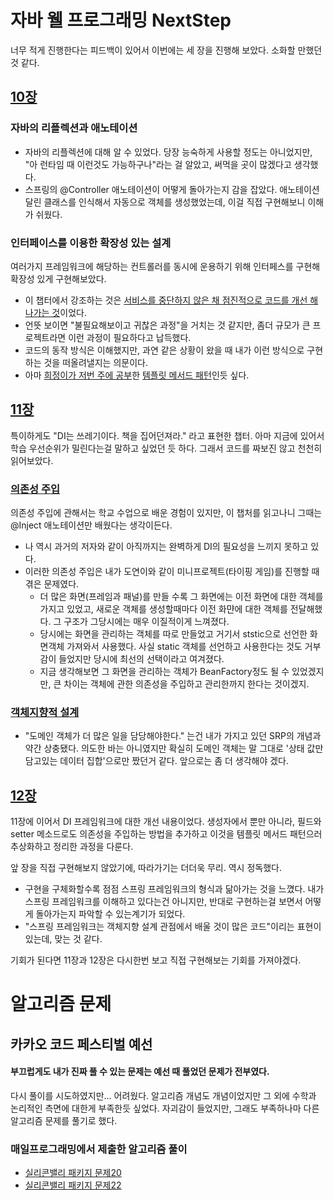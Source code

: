 # 자바 웰 프로그래밍 NextStep
너무 적게 진행한다는 피드백이 있어서 이번에는 세 장을 진행해 보았다. 소화할 만했던 것 같다.
## [10장](https://github.com/T-WWL/WWL/blob/master/delf/contents/JavaWebProgrammingNetxtStep/20180819_Chapter10.md)
### 자바의 리플렉션과 애노테이션
- 자바의 리플렉션에 대해 알 수 있었다. 당장 능숙하게 사용할 정도는 아니었지만, "아 런타임 때 이런것도 가능하구나"라는 걸 알았고, 써먹을 곳이 많겠다고 생각했다.
- 스프링의 @Controller 애노테이션이 어떻게 돌아가는지 감을 잡았다. 애노테이션 달린 클래스를 인식해서 자동으로 객체를 생성했었는데, 이걸  직접 구현해보니 이해가 쉬웠다.

### 인터페이스를 이용한 확장성 있는 설계
여러가지 프레임워크에 해당하는 컨트롤러를 동시에 운용하기 위해 인터페스를 구현해 확장성 있게 구현해보았다.
- 이 챕터에서 강조하는 것은 <u>서비스를 중단하지 않은 채 점진적으로 코드를 개선 해 나가는 것</u>이었다.
- 언뜻 보이면 "불필요해보이고 귀찮은 과정"을 거치는 것 같지만, 좀더 규모가 큰 프로젝트라면 이런 과정이 필요하다고 납득했다.
- 코드의 동작 방식은 이해했지만, 과연 같은 상황이 왔을 때 내가 이런 방식으로 구현하는 것을 떠올려낼지는 의문이다.
- 아마 [희정이가 저번 주에 공부](https://github.com/T-WWL/WWL/blob/master/hee/contents/180812-bookstudy.md#%ED%85%9C%ED%94%8C%EB%A6%BF-%EB%A9%94%EC%84%9C%EB%93%9C-%ED%8C%A8%ED%84%B4)한 [템플릿 메서드 패턴](https://gmlwjd9405.github.io/2018/07/13/template-method-pattern.html)인듯 싶다.

## [11장](https://github.com/T-WWL/WWL/blob/master/delf/contents/JavaWebProgrammingNetxtStep/20180819_Chapter11.md)
특이하게도 "DI는 쓰레기이다. 책을 집어던져라." 라고 표현한 챕터. 아마 지금에 있어서 학습 우선순위가 밀린다는걸 말하고 싶었던 듯 하다. 그래서 코드를 짜보진 않고 천천히 읽어보았다.
### [의존성 주입](https://github.com/T-WWL/WWL/blob/master/delf/contents/JavaWebProgrammingNetxtStep/20180819_Chapter11.md#111-%EC%99%9C-di%EA%B0%80-%ED%95%84%EC%9A%94%ED%95%9C%EA%B0%80)
의존성 주입에 관해서는 학교 수업으로 배운 경험이 있지만, 이 챕처를 읽고나니 그때는 @Inject 애노테이션만 배웠다는 생각이든다.
- 나 역시 과거의 저자와 같이 아직까지는 완벽하게 DI의 필요성을 느끼지 못하고 있다.
- 이러한 의존성 주입은 내가 도연이와 같이 미니프로젝트(타이핑 게임)를 진행할 때 겪은 문제였다.
    - 더 많은 화면(프레임과 패널)를 만들 수록 그 화면에는 이전 화면에 대한 객체를 가지고 있었고, 새로운 객체를 생성할때마다 이전 화먄에 대한 객체를 전달해했다. 그 구조가 그당시에는 매우 이질적이게 느껴졌다.
    - 당시에는 화면을 관리하는 객체를 따로 만들었고 거기서 ststic으로 선언한 화면객체 가져와서 사용했다. 사실 static 객체를 선언하고 사용한다는 것도 거부감이 들었지만 당시에 최선의 선택이라고 여겨졌다.
    - 지금 생각해보면 그 화면을 관리하는 객체가 BeanFactory정도 될 수 있었겠지만, 큰 차이는 객체에 관한 의존성을 주입하고 관리한까지 한다는 것이겠지.
### [객체지향적 설계](https://github.com/T-WWL/WWL/blob/master/delf/contents/JavaWebProgrammingNetxtStep/20180819_Chapter11.md#1133-di%EB%B3%B4%EB%8B%A4-%EC%9A%B0%EC%84%A0%ED%95%98%EB%8A%94-%EA%B0%9D%EC%B2%B4%EC%A7%80%ED%96%A5-%EA%B0%9C%EB%B0%9C)
- "도메인 객체가 더 많은 일을 담당해야한다." 는건 내가 가지고 있던 SRP의 개념과 약간 상충됐다. 의도한 바는 아니였지만 확실히 도메인 객체는 말 그대로 
'상태 값만 담고있는 데이터 집합'으로만 짰던거 같다. 앞으로는 좀 더 생각해야 겠다.

## [12장](https://github.com/T-WWL/WWL/blob/master/delf/contents/JavaWebProgrammingNetxtStep/20180819_Chapter12.md)
11장에 이어서 DI 프레임워크에 대한 개선 내용이었다. 생성자에서 뿐만 아니라, 필드와 setter 메소드로도 의존성을 주입하는 방법을 추가하고 이것을 템플릿 메서드 패턴으러 추상화하고 정리한 과정을 다룬다. 

앞 장을 직접 구현해보지 않았기에, 따라가기는 더더욱 무리. 역시 정독했다.

- 구현을 구체화할수록 점점 스프링 프레임워크의 형식과 닮아가는 것을 느꼈다. 내가 스프링 프레임워크를 이해하고 있다는건 아니지만, 반대로 구현하는걸 보면서 어떻게 돌아가는지 파악할 수 있는계기가 되었다.
- "스프링 프레임워크는 객체지향 설계 관점에서 배울 것이 많은 코드"이리는 표현이 있는데, 맞는 것 같다.

기회가 된다면 11장과 12장은 다시한번 보고 직접 구현해보는 기회를 가져야겠다.

# 알고리즘 문제
## 카카오 코드 페스티벌 예선
#### 부끄럽게도 내가 진짜 풀 수 있는 문제는 예선 때 풀었던 문제가 전부였다. 
다시 풀이를 시도하였지만... 어려웠다. 알고리즘 개념도 개념이었지만 그 외에 수학과 논리적인 측면에 대한게 부족한듯 싶었다. 자괴감이 들었지만, 그래도 부족하나마 다른 알고리즘 문제를 풀기로 했다.

### 매일프로그래밍에서 제출한 알고리즘 풀이
- [실리콘밸리 패키지 문제20](https://github.com/Delf-Lee/Daily-Programing/blob/master/src/main/java/DP017/Question_017.md)
- [실리콘밸리 패키지 문제22](https://github.com/Delf-Lee/Daily-Programing/blob/master/src/main/java/DP018/Question_018.md)
